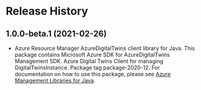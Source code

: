 # Release History

## 1.0.0-beta.1 (2021-02-26)

- Azure Resource Manager AzureDigitalTwins client library for Java. This package contains Microsoft Azure SDK for AzureDigitalTwins Management SDK. Azure Digital Twins Client for managing DigitalTwinsInstance. Package tag package-2020-12. For documentation on how to use this package, please see [Azure Management Libraries for Java](https://aka.ms/azsdk/java/mgmt).


